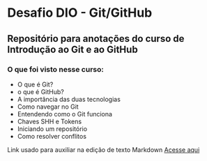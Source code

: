 # Desafio DIO - Git/GitHub
## Repositório para anotações do curso de Introdução ao Git e ao GitHub

### O que foi visto nesse curso:

 - O que é Git?
 - o que é GitHub?
 - A importância das duas tecnologias
 - Como navegar no Git
 - Entendendo como o Git funciona
 - Chaves SHH e Tokens
 - Iniciando um repositório
 - Como resolver conflitos


Link usado para auxiliar na edição de texto Markdown
[Acesse aqui](https://www.markdownguide.org/basic-syntax/)
